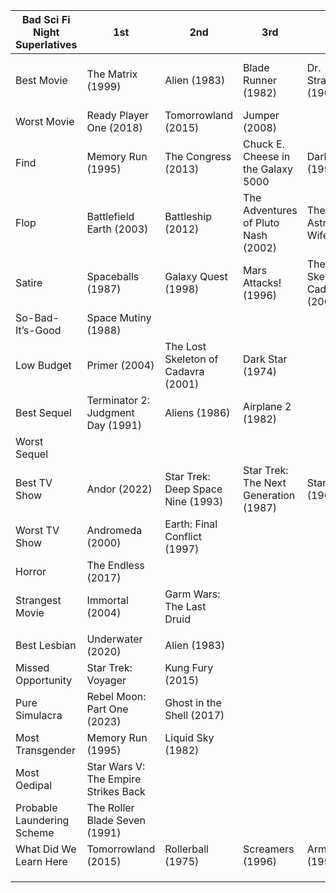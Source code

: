 | Bad Sci Fi Night Superlatives | 1st                                  | 2nd                                 | 3rd                                   | 4th                                 | 5th                          | 6th                       | 7th                         | 8th | 9th | 10th |
| ----------------------------- | ------------------------------------ | ----------------------------------- | ------------------------------------- | ----------------------------------- | ---------------------------- | ------------------------- | --------------------------- | --- | --- | ---- |
| Best Movie                    | The Matrix (1999)                    | Alien (1983)                        | Blade Runner (1982)                   | Dr. Strangelove (1964)              | 2001: A Space Odyssey (1969) | Back to the Future (1985) |                             |     |     |      |
| Worst Movie                   | Ready Player One (2018)              | Tomorrowland (2015)                 | Jumper (2008)                         |                                     |                              |                           |                             |     |     |      |
| Find                          | Memory Run (1995)                    | The Congress (2013)                 | Chuck E. Cheese in the Galaxy 5000    | Dark City (1998)                    | Starcrash (1978)             | Hyperspace (1984)         | Liquid Sky (1982)           |     |     |      |
| Flop                          | Battlefield Earth (2003)             | Battleship (2012)                   | The Adventures of Pluto Nash (2002)   | The Astronaut’s Wife (1999)         |                              | Armageddon (1998)         |                             |     |     |      |
| Satire                        | Spaceballs (1987)                    | Galaxy Quest (1998)                 | Mars Attacks! (1996)                  | The Lost Skeleton of Cadavra (2001) | Dark Star (1974)             | Starship Troopers (1997)  |                             |     |     |      |
| So-Bad-It’s-Good              | Space Mutiny (1988)                  |                                     |                                       |                                     |                              |                           |                             |     |     |      |
| Low Budget                    | Primer (2004)                        | The Lost Skeleton of Cadavra (2001) | Dark Star (1974)                      |                                     |                              |                           |                             |     |     |      |
| Best Sequel                   | Terminator 2: Judgment Day (1991)    | Aliens (1986)                       | Airplane 2 (1982)                     |                                     |                              |                           |                             |     |     |      |
| Worst Sequel                  |                                      |                                     |                                       |                                     |                              |                           |                             |     |     |      |
| Best TV Show                  | Andor (2022)                         | Star Trek: Deep Space Nine (1993)   | Star Trek: The Next Generation (1987) | Star Trek (1966)                    | The Expanse (2015)           | The Twilight Zone (1959)  | Battlestar Galactica (2004) |     |     |      |
| Worst TV Show                 | Andromeda (2000)                     | Earth: Final Conflict (1997)        |                                       |                                     |                              |                           |                             |     |     |      |
| Horror                        | The Endless (2017)                   |                                     |                                       |                                     |                              |                           |                             |     |     |      |
| Strangest Movie               | Immortal (2004)                      | Garm Wars: The Last Druid           |                                       |                                     |                              |                           |                             |     |     |      |
|                               |                                      |                                     |                                       |                                     |                              |                           |                             |     |     |      |
| Best Lesbian                  | Underwater (2020)                    | Alien (1983)                        |                                       |                                     |                              |                           |                             |     |     |      |
| Missed Opportunity            | Star Trek: Voyager                   | Kung Fury (2015)                    |                                       |                                     |                              |                           |                             |     |     |      |
| Pure Simulacra                | Rebel Moon: Part One (2023)          | Ghost in the Shell (2017)           |                                       |                                     |                              |                           |                             |     |     |      |
| Most Transgender              | Memory Run (1995)                    | Liquid Sky (1982)                   |                                       |                                     |                              |                           |                             |     |     |      |
| Most Oedipal                  | Star Wars V: The Empire Strikes Back |                                     |                                       |                                     |                              |                           |                             |     |     |      |
| Probable Laundering Scheme    | The Roller Blade Seven (1991)        |                                     |                                       |                                     |                              |                           |                             |     |     |      |
| What Did We Learn Here        | Tomorrowland (2015)                  | Rollerball (1975)                   | Screamers (1996)                      | Armageddon (1998)                   | C.H.U.D. (1984)              | The Creator (2023)        | Existenz (1999)             |     |     |      |
|                               |                                      |                                     |                                       |                                     |                              |                           |                             |     |     |      |
|                               |                                      |                                     |                                       |                                     |                              |                           |                             |     |     |      |
|                               |                                      |                                     |                                       |                                     |                              |                           |                             |     |     |      |
